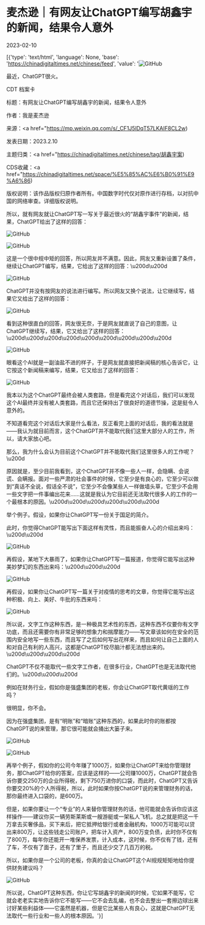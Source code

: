 # 麦杰逊｜有网友让ChatGPT编写胡鑫宇的新闻，结果令人意外

2023-02-10

[{'type': 'text/html', 'language': None, 'base': 'https://chinadigitaltimes.net/chinese/feed', 'value': '![GitHub](https://chinadigitaltimes.net/chinese/files/2023/02/image-1676025644383.png)

最近，ChatGPT很火。



CDT 档案卡

标题：有网友让ChatGPT编写胡鑫宇的新闻，结果令人意外

作者：我是麦杰逊

来源：<a href="https://mp.weixin.qq.com/s/_CF1J5lDqT57LKAIF8CL2w)

发表日期：2023.2.10

主题归类：<a href="https://chinadigitaltimes.net/chinese/tag/胡鑫宇案)

CDS收藏：<a href="https://chinadigitaltimes.net/space/%E5%85%AC%E6%B0%91%E9%A6%86)

版权说明：该作品版权归原作者所有。中国数字时代仅对原作进行存档，以对抗中国的网络审查。详细版权说明。





所以，就有网友就让ChatGPT写一写关于最近很火的“胡鑫宇事件”的新闻，结果，ChatGPT给出了这样的回答：

![GitHub](https://chinadigitaltimes.net/chinese/files/2023/02/post-692806-63e6208f6d44b.png)

![GitHub](https://chinadigitaltimes.net/chinese/files/2023/02/post-692806-63e6208f87b8e.png)

这是一个很中规中矩的回答，所以网友并不满意。因此，网友又重新设置了条件，继续让ChatGPT编写，结果，它给出了这样的回答：\u200d\u200d

![GitHub](https://chinadigitaltimes.net/chinese/files/2023/02/post-692806-63e6208f9aeaf.png)

ChatGPT并没有按网友的说法进行编写。所以网友又换个说法，让它继续写，结果它又给出了这样的回答：

![GitHub](https://chinadigitaltimes.net/chinese/files/2023/02/post-692806-63e6208facc07.png)

看到这种很直白的回答，网友很无奈，于是网友就直说了自己的意图，让ChatGPT继续写，结果，它又给出了这样的回答：\u200d\u200d\u200d\u200d\u200d\u200d\u200d\u200d\u200d

![GitHub](https://chinadigitaltimes.net/chinese/files/2023/02/post-692806-63e6208fc8828.png)

眼看这个AI就是一副油盐不进的样子，于是网友就直接把新闻稿的核心告诉它，让它按这个新闻稿来编写，结果，它又给出了这样的回答：

![GitHub](https://chinadigitaltimes.net/chinese/files/2023/02/post-692806-63e6208fe9f10.png)

我本以为这个ChatGPT最终会被人类套路，但是看完这个对话后，我们可以发现这个AI最终并没有被人类套路，而且它还保持出了很良好的道德节操，这是挺令人意外的。

不知道看完这个对话后大家是什么看法，反正看完上面的对话后，我的看法就是——我认为就目前而言，这个ChatGPT并不能取代我们这里大部分人的工作，所以，请大家放心吧。

那么，我为什么会认为目前这个ChatGPT并不能取代我们这里很多人的工作呢？\u200d

原因就是，至少目前我看到，这个ChatGPT并不像一些人一样，会隐瞒、会说谎、会瞒报。面对一些严肃的社会事件的时候，它至少是有良心的，它至少可以做到“真话不全说，假话全不说”，它至少不会像某些人一样做墙头草，它至少不会用一些文字把一件事编出花来&#8230;&#8230;这就是我认为它目前还无法取代很多人的工作的一个最根本的原因。\u200d\u200d\u200d\u200d\u200d\u200d

举个例子。假设，如果你让ChatGPT写一份关于国足的简介。

此时，你觉得ChatGPT能写出下面这样有灵性，而且能振奋人心的介绍出来吗：\u200d\u200d

![GitHub](https://chinadigitaltimes.net/chinese/files/2023/02/post-692806-63e620900e5b9.png)

再假设，某地下大暴雨了，如果你让ChatGPT写一篇报道，你觉得它能写出这种美妙梦幻的东西出来吗：\u200d\u200d\u200d

![GitHub](https://chinadigitaltimes.net/chinese/files/2023/02/post-692806-63e6209027433.png)

再假设，如果你让ChatGPT写一篇关于对疫情的思考的文章，你觉得它能写出这种积极、向上、美好、牛批的东西来吗：

![GitHub](https://chinadigitaltimes.net/chinese/files/2023/02/post-692806-63e6209041c81.png)

所以说，文字工作这种东西，是一种极具艺术性的东西，这种东西不仅要你有文字功底，而且还需要你有非常足够的想象力和揣摩能力——写文章该如何在安全的范围内安全地写一些东西，而且写了之后如何写出花样来，而且如何让自己上面的人和对自己有利的人高兴，这都是ChatGPT绞尽脑汁都无法想出来的。\u200d\u200d\u200d\u200d

ChatGPT不仅不能取代一些文字工作者，在很多行业，ChatGPT也是无法取代他们的。\u200d\u200d\u200d

例如在财务行业，假如你是强盛集团的老板，你会让ChatGPT取代黄瑶的工作吗？

很明显，你不会。

因为在强盛集团，是有“明账”和“暗账”这种东西的，如果此时你的账都按ChatGPT说的来管理，那它很可能就会捅出大篓子来。

![GitHub](https://chinadigitaltimes.net/chinese/files/2023/02/post-692806-63e620905fd81.png)

![GitHub](https://chinadigitaltimes.net/chinese/files/2023/02/post-692806-63e6209082d32.png)

再举个例子，假如你的公司今年赚了1000万，如果你让ChatGPT来给你管理财务，那ChatGPT给你的答案，应该是这样的——公司赚1000万，ChatGPT就会告诉你要交250万的企业所得税，剩下750万进你的口袋，而此时，ChatGPT又告诉你要交20%的个人所得税，所以，此时如果你按ChatGPT说的来管理财务的话，那你最终进入口袋的，是600万。

但是，如果你要让一个“专业”的人来替你管理财务的话，他可能就会告诉你应该这样操作——建议你买一辆劳斯莱斯或一艘游艇或一架私人飞机，总之就是把这一千万拿去买奢侈品，买下来后，把它抵押给银行或者金融机构，1000万可能可以贷出来800万，让这些钱走公司账户，把车计入资产，800万变负债，此时你不仅有了800万，每年你还能开一堆保养发票，计入成本，这时候，你不仅有了钱，还有了车，不仅有了面子，还有了里子，而且还少交了几百万的税。

所以，如果你是一个公司的老板，你真的会让ChatGPT这个AI规规矩矩地给你提供财务建议吗？

![GitHub](https://chinadigitaltimes.net/chinese/files/2023/02/post-692806-63e6209095781.png)

所以说，ChatGPT这种东西，你让它写胡鑫宇的新闻的时候，它如果不能写，它就会老老实实地告诉你它不能写——它不会去乱编，也不会去整出一套擦边球出来讨好某些利益体——它虽然是机器，但是它比某些人有良心，这就是ChatGPT无法取代一些行业和一些人的根本原因。'}]